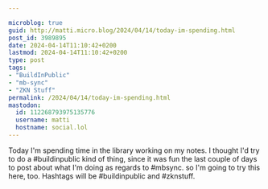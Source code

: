 ```yaml
---

microblog: true
guid: http://matti.micro.blog/2024/04/14/today-im-spending.html
post_id: 3989895
date: 2024-04-14T11:10:42+0200
lastmod: 2024-04-14T11:10:42+0200
type: post
tags:
- "BuildInPublic"
- "mb-sync"
- "ZKN Stuff"
permalink: /2024/04/14/today-im-spending.html
mastodon:
  id: 112268793975135776
  username: matti
  hostname: social.lol
---
```

Today I'm spending time in the library working on my notes. I thought I'd try to do a #buildinpublic kind of thing, since it was fun the last couple of days to post about what I'm doing as regards to #mbsync. so I'm going to try this here, too. Hashtags will be #buildinpublic and #zknstuff.
